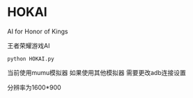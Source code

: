 # HOKAI

AI for Honor of Kings

王者荣耀游戏AI

```
python HOKAI.py

```

当前使用mumu模拟器 如果使用其他模拟器 需要更改adb连接设置

分辨率为1600*900